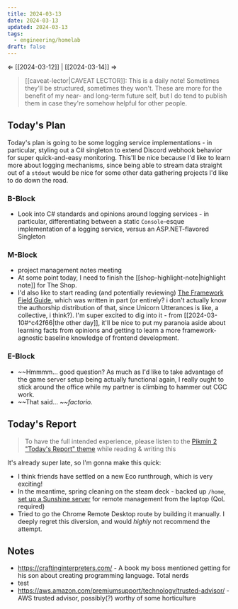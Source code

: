 ```yaml
---
title: 2024-03-13
date: 2024-03-13
updated: 2024-03-13
tags:
  - engineering/homelab
draft: false
---
```

⇐ [[2024-03-12]] | [[2024-03-14]] ⇒

> [[caveat-lector|CAVEAT LECTOR]]: This is a daily note! Sometimes they'll be structured, sometimes they won't. These are more for the benefit of my near- and long-term future self, but I do tend to publish them in case they're somehow helpful for other people.

## Today's Plan

Today's plan is going to be some logging service implementations - in particular, styling out a C# singleton to extend Discord webhook behavior for super quick-and-easy monitoring. This'll be nice because I'd like to learn more about logging mechanisms, since being able to stream data straight out of a `stdout` would be nice for some other data gathering projects I'd like to do down the road.

### B-Block

- Look into C# standards and opinions around logging services - in particular, differentiating between a static `Console`-esque implementation of a logging service, versus an ASP.NET-flavored Singleton

### M-Block

- project management notes meeting
- At some point today, I need to finish the [[shop-highlight-note|highlight note]] for The Shop.
- I'd also like to start reading (and potentially reviewing) [The Framework Field Guide](https://unicorn-utterances.com/posts/ffg-fundamentals-preface), which was written in part (or entirely? i don't actually know the authorship distribution of that, since Unicorn Utterances is like, a collective, i think?). I'm super excited to dig into it - from [[2024-03-10#^c42f66|the other day]], it'll be nice to put my paranoia aside about learning facts from opinions and getting to learn a more framework-agnostic baseline knowledge of frontend development.

### E-Block

- ~~Hmmmm... good question? As much as I'd like to take advantage of the game server setup being actually functional again, I really ought to stick around the office while my partner is climbing to hammer out CGC work.
- ~~That said... ~~*factorio.*

## Today's Report

> To have the full intended experience, please listen to the [Pikmin 2 "Today's Report" theme](https://www.youtube.com/watch?v=l1fCmKZnq3U&list=PLwyW5mbdZMGN8mGTqvDhsBs37SW4TkHcw&index=85) while reading & writing this


It's already super late, so I'm gonna make this quick:

- I think friends have settled on a new Eco runthrough, which is very exciting!
- In the meantime, spring cleaning on the steam deck - backed up `/home`, [set up a Sunshine server](https://github.com/safijari/sunshine-deck) for remote management from the laptop (QoL required)
- Tried to go the Chrome Remote Desktop route by building it manually. I deeply regret this diversion, and would *highly* not recommend the attempt.

## Notes

- https://craftinginterpreters.com/ - A book my boss mentioned getting for his son about creating programming language. Total nerds
- test
- https://aws.amazon.com/premiumsupport/technology/trusted-advisor/ - AWS trusted advisor, possibly(?) worthy of some horticulture